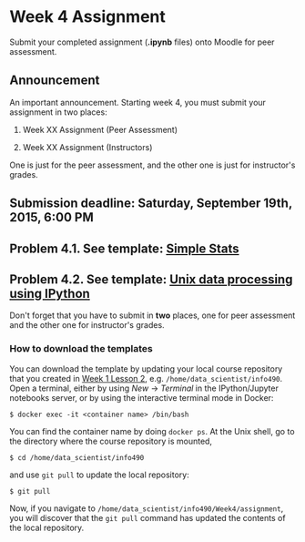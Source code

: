 # Week 4 Assignment

Submit your completed assignment (**.ipynb** files) onto Moodle for peer assessment.

## Announcement

An important announcement. Starting week 4, you must submit your assignment in two places:

1. Week XX Assignment (Peer Assessment)

2. Week XX Assignment (Instructors)

One is just for the peer assessment, and the other one is just for instructor's grades.

## Submission deadline: Saturday, September 19th, 2015, 6:00 PM

## Problem 4.1. See template: [Simple Stats](stats.ipynb)

## Problem 4.2. See template: [Unix data processing using IPython](unix_ipython.ipynb)

Don't forget that you have to submit in **two** places, one for peer assessment and the other one for instructor's grades.

### How to download the templates

You can download the template by updating your local course repository that you created in [Week 1 Lesson 2](https://github.com/UI-DataScience/info490-fa15/blob/master/Week1/lesson2.md), e.g. `/home/data_scientist/info490`. Open a terminal, either by using _New_ -> _Terminal_ in the IPython/Jupyter notebooks server, or by using the interactive terminal mode in Docker:

```shell
$ docker exec -it <container name> /bin/bash
```

You can find the container name by doing `docker ps`. At the Unix shell, go to the directory where the course repository is mounted,

```shell
$ cd /home/data_scientist/info490
```

and use `git pull` to update the local repository:

```shell
$ git pull
```

Now, if you navigate to `/home/data_scientist/info490/Week4/assignment`, you will discover that the `git pull` command has updated the contents of the local repository.
